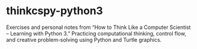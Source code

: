 # thinkcspy-python3
Exercises and personal notes from “How to Think Like a Computer Scientist – Learning with Python 3.” Practicing computational thinking, control flow, and creative problem-solving using Python and Turtle graphics.
